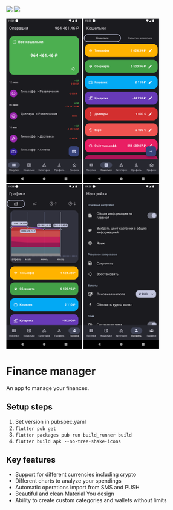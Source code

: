 ![](https://img.shields.io/badge/version-5.2.1-blue) ![](https://github.com/STRENCH0/fino/actions/workflows/android-release.yml/badge.svg)

<img src="screenshots/main_page_screenshot.png?raw=true" width="200"> <img src="screenshots/wallets_page_screenshot.png?raw=true" width="200"> <img src="screenshots/charts_page_screenshot.png?raw=true" width="200"> <img src="screenshots/settings_page_screenshot.png?raw=true" width="200">

# Finance manager

An app to manage your finances.

## Setup steps

1. Set version in pubspec.yaml
2. `flutter pub get`
3. `flutter packages pub run build_runner build`
4. `flutter build apk --no-tree-shake-icons`

## Key features
- Support for different currencies including crypto
- Different charts to analyze your spendings
- Automatic operations import from SMS and PUSH
- Beautiful and clean Material You design
- Ability to create custom categories and wallets without limits
